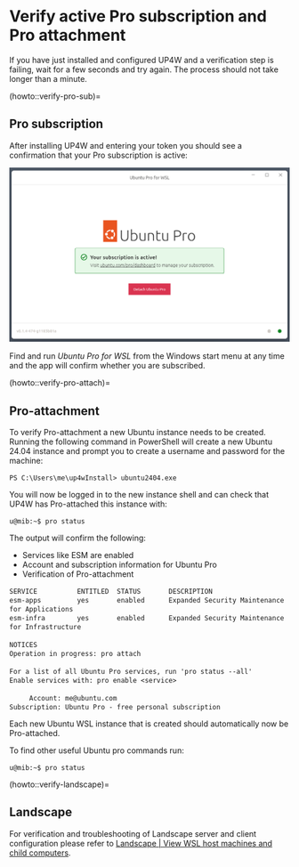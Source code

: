# Verify active Pro subscription and Pro attachment

If you have just installed and configured UP4W and a verification step is failing,
wait for a few seconds and try again. The process should not take longer than a minute.

(howto::verify-pro-sub)=
## Pro subscription

After installing UP4W and entering your token you should see a confirmation that your Pro subscription is active:

![Confirmation in graphical interface that subscription is active.](../assets/status-complete.png)

Find and run _Ubuntu Pro for WSL_ from the Windows start menu at any time and the app will confirm whether you are subscribed.

(howto::verify-pro-attach)=
## Pro-attachment

To verify Pro-attachment a new Ubuntu instance needs to be created.
Running the following command in PowerShell will create a new Ubuntu 24.04 instance
and prompt you to create a username and password for the machine:

```text
PS C:\Users\me\up4wInstall> ubuntu2404.exe
```

You will now be logged in to the new instance shell and can
check that UP4W has Pro-attached this instance with:

```text
u@mib:~$ pro status
```

The output will confirm the following:

- Services like ESM are enabled
- Account and subscription information for Ubuntu Pro
- Verification of Pro-attachment


```text
SERVICE          ENTITLED  STATUS       DESCRIPTION
esm-apps         yes       enabled      Expanded Security Maintenance for Applications
esm-infra        yes       enabled      Expanded Security Maintenance for Infrastructure

NOTICES
Operation in progress: pro attach

For a list of all Ubuntu Pro services, run 'pro status --all'
Enable services with: pro enable <service>

     Account: me@ubuntu.com
Subscription: Ubuntu Pro - free personal subscription
```

Each new Ubuntu WSL instance that is created should automatically now be Pro-attached.

To find other useful Ubuntu pro commands run:

```text
u@mib:~$ pro status
```

(howto::verify-landscape)=
## Landscape

For verification and troubleshooting of Landscape server and client configuration please refer to
[Landscape | View WSL host machines and child computers](https://ubuntu.com/landscape/docs/perform-common-tasks-with-wsl-in-landscape/#heading--view-wsl-host-machines-and-child-computers).
